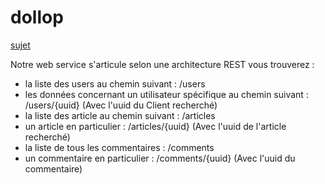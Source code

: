 # dollop

[sujet](http://clientserveur.milka.ovh/)

Notre web service s'articule selon une architecture REST vous trouverez :

- la liste des users au chemin suivant : /users
- les données concernant un utilisateur spécifique au chemin suivant : /users/{uuid} (Avec l'uuid du Client recherché)
- la liste des article au chemin suivant : /articles
- un article en particulier : /articles/{uuid} (Avec l'uuid de l'article recherché)
- la liste de tous les commentaires : /comments
- un commentaire en particulier : /comments/{uuid} (Avec l'uuid du commentaire)

